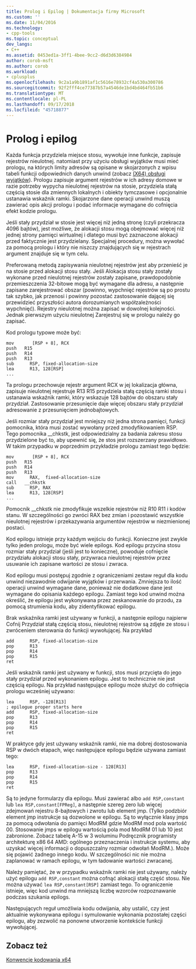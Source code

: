 ```yaml
---
title: Prolog i Epilog | Dokumentacja firmy Microsoft
ms.custom: ''
ms.date: 11/04/2016
ms.technology:
- cpp-tools
ms.topic: conceptual
dev_langs:
- C++
ms.assetid: 0453ed1a-3ff1-4bee-9cc2-d6d3d6384984
author: corob-msft
ms.author: corob
ms.workload:
- cplusplus
ms.openlocfilehash: 9c2a1a9b1891af1c5616e78932cf4a530a300786
ms.sourcegitcommit: 92f2fff4ce77387b57a4546de1bd4bd464fb51b6
ms.translationtype: MT
ms.contentlocale: pl-PL
ms.lasthandoff: 09/17/2018
ms.locfileid: "45718877"
---
```

# <a name="prolog-and-epilog"></a>Prolog i epilog

Każda funkcja przydziela miejsce stosu, wywołuje inne funkcje, zapisuje rejestrów nieulotnej. natomiast przy użyciu obsługi wyjątków musi mieć prologu, na których limity adresów są opisane w skojarzonych z wpisu tabeli funkcji odpowiednich danych unwind (zobacz [(X64) obsługi wyjątków](../build/exception-handling-x64.md)). Prologu zapisuje argument rejestrów w ich adresy domowe w razie potrzeby wypycha nieulotnej rejestrów na stosie, przydziela stałą częścią stosie dla zmiennych lokalnych i obiekty tymczasowe i opcjonalnie ustanawia wskaźnik ramki. Skojarzone dane operacji unwind muszą zawierać opis akcji prologu i podać informacje wymagane do cofnięcia efekt kodzie prologu.

Jeśli stały przydział w stosie jest więcej niż jedną stronę (czyli przekracza 4096 bajtów), jest możliwe, że alokacji stosu mogą obejmować więcej niż jednej strony pamięci wirtualnej i dlatego musi być zaznaczone alokacji przed faktycznie jest przydzielany. Specjalnej procedury, można wywołać za pomocą prologu i który nie niszczy znajdujących się w rejestrach argument znajduje się w tym celu.

Preferowaną metodą zapisywania nieulotnej rejestrów jest aby przenieść je na stosie przed alokacji stosu stały. Jeśli Alokacja stosu stały zostały wykonane przed nieulotnej rejestrów zostały zapisane, prawdopodobnie przemieszczenia 32-bitowe mogą być wymagane dla adresu, a następnie zapisane zarejestrować obszar (powinno, wypchnięć rejestrów są po prostu tak szybko, jak przenosi i powinny pozostać zastosowanie dającej się przewidzieć przyszłości autora dorozumianych współzależności wypchnięć). Rejestry nieulotnej można zapisać w dowolnej kolejności. Jednak pierwszym użyciu nieulotnej Zarejestruj się w prologu należy go zapisać.

Kod prologu typowe może być:

```
mov       [RSP + 8], RCX
push   R15
push   R14
push   R13
sub      RSP, fixed-allocation-size
lea      R13, 128[RSP]
...
```

Ta prologu przechowuje rejestr argument RCX w jej lokalizacja główna, zapisuje nieulotnej rejestruje R13 R15 przydziela stałą częścią ramki stosu i ustanawia wskaźnik ramki, który wskazuje 128 bajtów do obszaru stały przydział. Zastosowanie przesunięcie daje więcej obszaru stały przydział adresowanie z przesunięciem jednobajtowych.

Jeśli rozmiar stały przydział jest mniejszy niż jedna strona pamięci, funkcji pomocnika, która musi zostać wywołany przed zmodyfikowaniem RSP. Tego pomocnika __chkstk, jest odpowiedzialny za badania zakresu stosu przydzielone być to, aby upewnić się, że stos jest rozszerzany prawidłowo. W takim przypadku w poprzednim przykładzie prologu zamiast tego będzie:

```
mov       [RSP + 8], RCX
push   R15
push   R14
push   R13
mov      RAX,  fixed-allocation-size
call   __chkstk
sub      RSP, RAX
lea      R13, 128[RSP]
...
```

Pomocnik __chkstk nie zmodyfikuje wszelkie rejestrów niż R10 R11 i kodów stanu. W szczególności go zwróci RAX bez zmian i pozostawić wszystkie nieulotnej rejestrów i przekazywania argumentów rejestrów w niezmienionej postaci.

Kod epilogu istnieje przy każdym wejściu do funkcji. Konieczne jest zwykle tylko jeden prologu, może być wiele epilogs. Kod epilogu przycina stosu rozmiar stały przydział (jeśli jest to konieczne), powoduje cofnięcie przydziału alokacji stosu stały, przywraca nieulotnej rejestrów przez usuwanie ich zapisane wartości ze stosu i zwraca.

Kod epilogu musi postępuj zgodnie z ograniczeniami zestaw reguł dla kodu unwind niezawodnie odwijanie wyjątków i przerwania. Zmniejsza to ilość operacji unwind wymagane dane, ponieważ nie dodatkowe dane jest wymagane do opisania każdego epilogu. Zamiast tego kod unwind można określić, że epilogu jest wykonywana przez zeskanowanie do przodu, za pomocą strumienia kodu, aby zidentyfikować epilogu.

Brak wskaźnika ramki jest używany w funkcji, a następnie epilogu najpierw Cofnij Przydział stałą częścią stosu, nieulotnej rejestrów są zdjęte ze stosu i zwróceniem sterowania do funkcji wywołującej. Na przykład

```
add      RSP, fixed-allocation-size
pop      R13
pop      R14
pop      R15
ret
```

Jeśli wskaźnik ramki jest używany w funkcji, stos musi przycięta do jego stały przydział przed wykonaniem epilogu. Jest to technicznie nie jest częścią epilogu. Na przykład następujące epilogu może służyć do cofnięcia prologu wcześniej używano:

```
lea      RSP, -128[R13]
; epilogue proper starts here
add      RSP, fixed-allocation-size
pop      R13
pop      R14
pop      R15
ret
```

W praktyce gdy jest używany wskaźnik ramki, nie ma dobrej dostosowania RSP w dwóch etapach, więc następujące epilogu będzie używana zamiast tego:

```
lea      RSP, fixed-allocation-size - 128[R13]
pop      R13
pop      R14
pop      R15
ret
```

Są to jedyne formularzy dla epilogu. Musi zawierać albo `add RSP,constant` lub `lea RSP,constant[FPReg]`, a następnie szereg zero lub więcej zdejmowań rejestru 8-bajtowych i zwrotu lub element jmp. (Tylko podzbiór element jmp instrukcje są dozwolone w epilogu. Są to wyłącznie klasy jmps za pomocą odwołania do pamięci ModRM gdzie ModRM mod pola wartość 00. Stosowanie jmps w epilogu wartością pola mod ModRM 01 lub 10 jest zabronione. Zobacz tabelę A-15 w 3 woluminu Podręcznik programisty architekturę x86 64 AMD: ogólnego przeznaczenia i instrukcje systemu, aby uzyskać więcej informacji o dopuszczalny rozmiar odwołań ModRM.). Może się pojawić żadnego innego kodu. W szczególności nic nie można zaplanować w ramach epilogu, w tym ładowanie wartości zwracanej.

Należy pamiętać, że w przypadku wskaźnik ramki nie jest używany, należy użyć epilogu `add RSP,constant` można cofnąć alokacji stałą część stosu. Nie można używać `lea RSP,constant[RSP]` zamiast tego. To ograniczenie istnieje, więc kod unwind ma mniejszą liczbę wzorców rozpoznawanie podczas szukania epilogs.

Następujących reguł umożliwia kodu odwijania, aby ustalić, czy jest aktualnie wykonywana epilogu i symulowanie wykonania pozostałej części epilogu, aby zezwolić na ponowne utworzenie kontekście funkcji wywołującej.

## <a name="see-also"></a>Zobacz też

[Konwencje kodowania x64](../build/x64-software-conventions.md)